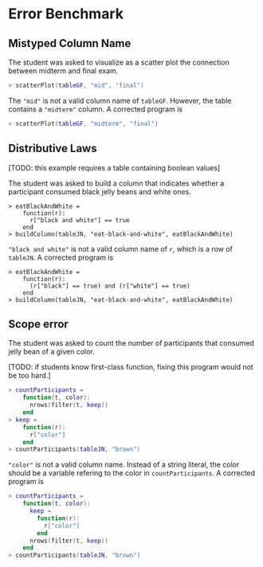 # Error Benchmark

## Mistyped Column Name

The student was asked to visualize as a scatter plot the connection between midterm 
and final exam.

```lua
> scatterPlot(tableGF, "mid", "final")
```

The `"mid"` is not a valid column name of `tableGF`. However, the table 
contains a `"midterm"` column. A corrected program is

```lua
> scatterPlot(tableGF, "midterm", "final")
```

## Distributive Laws

[TODO: this example requires a table containing boolean values]

The student was asked to build a column that indicates whether a participant consumed
black jelly beans and white ones.

```
> eatBlackAndWhite =
    function(r):
      r["black and white"] == true
    end
> buildColumn(tableJN, "eat-black-and-white", eatBlackAndWhite)
```

`"black and white"` is not a valid column name of `r`, which is a row of `tableJN`.
A corrected program is

```
> eatBlackAndWhite =
    function(r):
      (r["black"] == true) and (r["white"] == true)
    end
> buildColumn(tableJN, "eat-black-and-white", eatBlackAndWhite)
```

## Scope error

The student was asked to count the number of participants that consumed jelly bean of a given color.

[TODO: if students know first-class function, fixing this program would not be too hard.]

```lua
> countParticipants =
    function(t, color):
      nrows(filter(t, keep))
    end
> keep =
    function(r):
      r["color"]
    end
> countParticipants(tableJN, "brown")
```

`"color"` is not a valid column name. Instead of a string literal, the color should be a variable refering to the color in `countParticipants`. A corrected program is

```lua
> countParticipants =
    function(t, color):
      keep =
        function(r):
          r["color"]
        end
      nrows(filter(t, keep))
    end
> countParticipants(tableJN, "brown")
```
